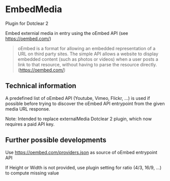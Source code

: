 # EmbedMedia

Plugin for Dotclear 2

Embed externial media in entry using the oEmbed API (see <https://oembed.com/>)

> oEmbed is a format for allowing an embedded representation of a URL on third party sites. The simple API allows a website to display embedded content (such as photos or videos) when a user posts a link to that resource, without having to parse the resource directly. (<https://oembed.com/>)

## Technical information

A predefined list of oEmbed API (Youtube, Vimeo, Flickr, …) is used if possible before trying to discover the oEmbed API entrypoint from the given media URL response.

Note: Intended to replace externalMedia Dotclear 2 plugin, which now requires a paid API key.

## Further possible developments

Use <https://oembed.com/providers.json> as source of oEmbed entrypoint API

If Height or Width is not provided, use plugin setting for ratio (4/3, 16/9, …) to compute missing value
